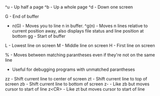 ^u - Up half a page
^b - Up a whole page
^d - Down one screen

G - End of buffer
- n(G) - Moves you to line n in buffer.
^g(n) - Moves n lines relative to current position away, also displays file status and line position at bottom
gg - Start of buffer

L - Lowest line on screen
M - Middle line on screen
H - First line on screen

% - Moves between matching parantheses even if they're not on the same line
- Useful for debugging programs with unmatched parantheses

zz - Shift current line to center of screen
zt - Shift current line to top of screen
zb - Shift current line to bottom of screen
z- - Like zb but moves cursor to start of line
z\<CR> - Like zt but moves cursor to start of line
